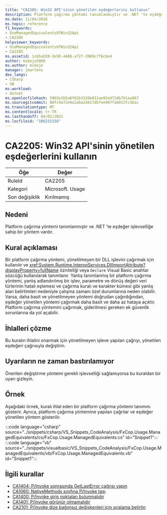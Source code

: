 ```yaml
---
title: "CA2205: Win32 API'sinin yönetilen eşdeğerlerini kullanın"
description: Platform çağırma yöntemi tanımlanmıştır ve .NET 'te eşdeğer işlevselliğe sahip bir yöntem vardır.
ms.date: 11/04/2016
ms.topic: reference
f1_keywords:
- UseManagedEquivalentsOfWin32Api
- CA2205
helpviewer_keywords:
- UseManagedEquivalentsOfWin32Api
- CA2205
ms.assetid: 1c65ab59-3e50-4488-a727-3969c7f6cbe4
author: mikejo5000
ms.author: mikejo
manager: jmartens
dev_langs:
- CSharp
- VB
ms.workload:
- dotnet
ms.openlocfilehash: 5965e1b5a0f62b3326b031ae92a9f2db761aa967
ms.sourcegitcommit: 80fc9a72e9a1aba2d417dbfee997fab013fc36ac
ms.translationtype: MT
ms.contentlocale: tr-TR
ms.lasthandoff: 04/02/2021
ms.locfileid: "106215156"
---
```

# <a name="ca2205-use-managed-equivalents-of-win32-api"></a>CA2205: Win32 API'sinin yönetilen eşdeğerlerini kullanın

|Öğe|Değer|
|-|-|
|RuleId|CA2205|
|Kategori|Microsoft. Usage|
|Son değişiklik|Kırılmamış|

## <a name="cause"></a>Nedeni

Platform çağırma yöntemi tanımlanmıştır ve .NET 'te eşdeğer işlevselliğe sahip bir yöntem vardır.

## <a name="rule-description"></a>Kural açıklaması

Bir platform çağırma yöntemi, yönetilmeyen bir DLL işlevini çağırmak için kullanılır ve <xref:System.Runtime.InteropServices.DllImportAttribute?displayProperty=fullName> özniteliği veya `Declare` Visual Basic anahtar sözcüğü kullanılarak tanımlanır. Yanlış tanımlanmış bir platform çağırma yöntemi, yanlış adlandırılmış bir işlev, parametre ve dönüş değeri veri türlerinin hatalı eşlemesi ve çağırma kuralı ve karakter kümesi gibi yanlış alan belirtimleri nedeniyle çalışma zamanı özel durumlarına neden olabilir. Varsa, daha basit ve yönetilmeyen yöntemi doğrudan çağırdığından, eşdeğer yönetilen yöntemi çağırmak daha basit ve daha az hataya açıktır. Platform çağırma yöntemini çağırmak, giderilmesi gereken ek güvenlik sorunlarına da yol açabilir.

## <a name="how-to-fix-violations"></a>İhlalleri çözme

Bu kuralın ihlalini onarmak için yönetilmeyen işleve yapılan çağrıyı, yönetilen eşdeğeri çağrısıyla değiştirin.

## <a name="when-to-suppress-warnings"></a>Uyarıların ne zaman bastırılamıyor

Önerilen değiştirme yöntemi gerekli işlevselliği sağlamıyorsa bu kuraldan bir uyarı gizleyin.

## <a name="example"></a>Örnek

Aşağıdaki örnek, kuralı ihlal eden bir platform çağırma yöntemi tanımını gösterir. Ayrıca, platform çağırma yöntemine yapılan çağrılar ve eşdeğer yönetilen yöntem gösterilir.

:::code language="csharp" source="../snippets/csharp/VS_Snippets_CodeAnalysis/FxCop.Usage.ManagedEquivalents/cs/FxCop.Usage.ManagedEquivalents.cs" id="Snippet1":::
:::code language="vb" source="../snippets/visualbasic/VS_Snippets_CodeAnalysis/FxCop.Usage.ManagedEquivalents/vb/FxCop.Usage.ManagedEquivalents.vb" id="Snippet1":::

## <a name="related-rules"></a>İlgili kurallar

- [CA1404: P/Invoke sonrasında GetLastError çağrısı yapın](../code-quality/ca1404.md)
- [CA1060: NativeMethods sınıfına P/Invoke taşı](/dotnet/fundamentals/code-analysis/quality-rules/ca1060)
- [CA1400: P/Invoke giriş noktaları bulunmalıdır](../code-quality/ca1400.md)
- [CA1401: P/Invoke görünür olmamalıdır](/dotnet/fundamentals/code-analysis/quality-rules/ca1401)
- [CA2101: P/Invoke dize bağımsız değişkenleri için sıralama belirtin](/dotnet/fundamentals/code-analysis/quality-rules/ca2101)
